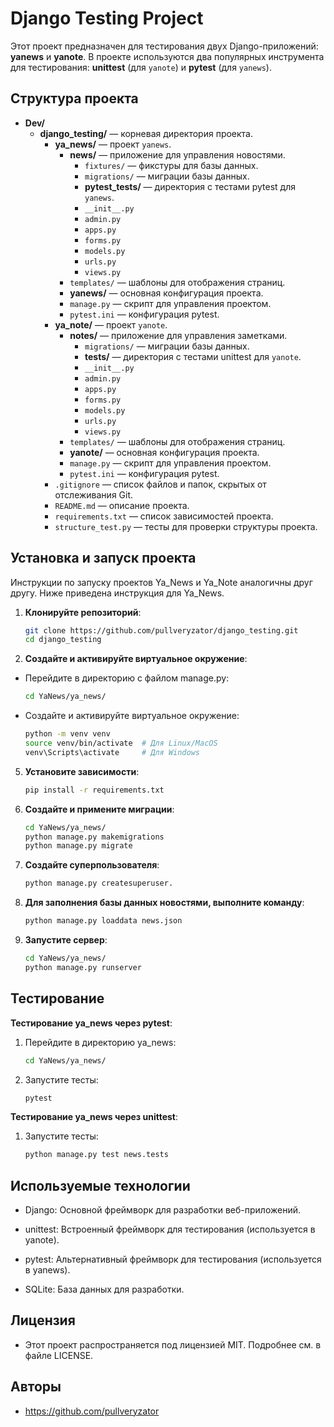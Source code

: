 # Django Testing Project

Этот проект предназначен для тестирования двух Django-приложений: **yanews** и **yanote**. В проекте используются два популярных инструмента для тестирования: **unittest** (для `yanote`) и **pytest** (для `yanews`).

## Структура проекта

- **Dev/**
  - **django_testing/** — корневая директория проекта.
    - **ya_news/** — проект `yanews`.
      - **news/** — приложение для управления новостями.
        - `fixtures/` — фикстуры для базы данных.
        - `migrations/` — миграции базы данных.
        - **pytest_tests/** — директория с тестами pytest для `yanews`.
        - `__init__.py`
        - `admin.py`
        - `apps.py`
        - `forms.py`
        - `models.py`
        - `urls.py`
        - `views.py`
      - `templates/` — шаблоны для отображения страниц.
      - **yanews/** — основная конфигурация проекта.
      - `manage.py` — скрипт для управления проектом.
      - `pytest.ini` — конфигурация pytest.
    - **ya_note/** — проект `yanote`.
      - **notes/** — приложение для управления заметками.
        - `migrations/` — миграции базы данных.
        - **tests/** — директория с тестами unittest для `yanote`.
        - `__init__.py`
        - `admin.py`
        - `apps.py`
        - `forms.py`
        - `models.py`
        - `urls.py`
        - `views.py`
      - `templates/` — шаблоны для отображения страниц.
      - **yanote/** — основная конфигурация проекта.
      - `manage.py` — скрипт для управления проектом.
      - `pytest.ini` — конфигурация pytest.
    - `.gitignore` — список файлов и папок, скрытых от отслеживания Git.
    - `README.md` — описание проекта.
    - `requirements.txt` — список зависимостей проекта.
    - `structure_test.py` — тесты для проверки структуры проекта.

## Установка и запуск проекта
Инструкции по запуску проектов Ya_News и Ya_Note аналогичны друг другу. Ниже приведена инструкция для Ya_News.
1. **Клонируйте репозиторий**:
   ```bash
   git clone https://github.com/pullveryzator/django_testing.git
   cd django_testing
3. **Создайте и активируйте виртуальное окружение**:
- Перейдите в директорию с файлом manage.py:
   ```bash
   cd YaNews/ya_news/
- Создайте и активируйте виртуальное окружение:
   ```bash
   python -m venv venv
   source venv/bin/activate  # Для Linux/MacOS
   venv\Scripts\activate     # Для Windows
5. **Установите зависимости**:
   ```bash
   pip install -r requirements.txt
6. **Создайте и примените миграции**:
   ```bash
   cd YaNews/ya_news/
   python manage.py makemigrations
   python manage.py migrate
7. **Cоздайте суперпользователя**:
   ```bash
   python manage.py createsuperuser.
8. **Для заполнения базы данных новостями, выполните команду**:
   ```bash
   python manage.py loaddata news.json
9. **Запустите сервер**:
   ```bash
   cd YaNews/ya_news/
   python manage.py runserver
## Тестирование

**Тестирование ya_news через pytest**:
1. Перейдите в директорию ya_news:
   ```bash
   cd YaNews/ya_news/
2. Запустите тесты:
   ```bash
   pytest
**Тестирование ya_news через unittest**:
1. Запустите тесты:
   ```bash
   python manage.py test news.tests

## Используемые технологии
- Django: Основной фреймворк для разработки веб-приложений.

- unittest: Встроенный фреймворк для тестирования (используется в yanote).

- pytest: Альтернативный фреймворк для тестирования (используется в yanews).

- SQLite: База данных для разработки.

## Лицензия
- Этот проект распространяется под лицензией MIT. Подробнее см. в файле LICENSE.

## Авторы
- https://github.com/pullveryzator
